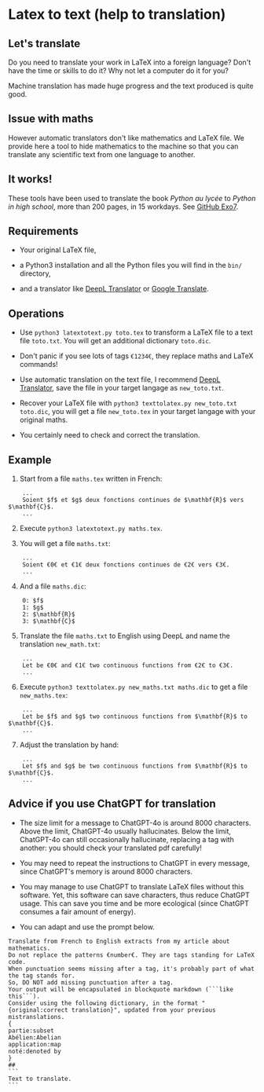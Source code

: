 
Latex to text (help to translation)
===================================

Let's translate
---------------

Do you need to translate your work in LaTeX into a foreign language? Don't have the time or skills to do it? Why not let a computer do it for you?

Machine translation has made huge progress and the text produced is quite good.

Issue with maths
----------------

However automatic translators don't like mathematics and LaTeX file. We provide here a tool to hide mathematics to the machine so that you can translate any scientific text from one language to another.


It works!
---------

These tools have been used to translate the book *Python au lycée* to *Python in high school*, more than 200 pages, in 15 workdays. See [GitHub Exo7](https://github.com/exo7math).



Requirements
------------

* Your original LaTeX file,

* a Python3 installation and all the Python files you will find in the `bin/` directory, 

* and a translator like [DeepL Translator](https://www.deepl.com/translator) or [Google Translate](https://translate.google.com/).


Operations
----------

* Use `python3 latextotext.py toto.tex` to transform a LaTeX file to a text file `toto.txt`. You will get an additional dictionary `toto.dic`.

* Don't panic if you see lots of tags `€1234€`, they replace maths and LaTeX commands!  

* Use automatic translation on the text file, I recommend [DeepL Translator](https://www.deepl.com/translator), save the file in your target langage as `new_toto.txt`.

* Recover your LaTeX file with `python3 texttolatex.py new_toto.txt toto.dic`, you will get a
file `new_toto.tex` in your target langage with your original maths.

* You certainly need to check and correct the translation.


Example
-------

1. Start from a file `maths.tex` written in French:
```
	...
	Soient $f$ et $g$ deux fonctions continues de $\mathbf{R}$ vers $\mathbf{C}$.
	...
```


2. Execute `python3 latextotext.py maths.tex`.

3. You will get a file `maths.txt`:
```
	...
	Soient €0€ et €1€ deux fonctions continues de €2€ vers €3€.
	...
```

4. And a file `maths.dic`:
```
	0: $f$
	1: $g$
	2: $\mathbf{R}$
	3: $\mathbf{C}$
```

5. Translate the file `maths.txt` to English using DeepL and name the translation `new_math.txt`:
```
	...
	Let be €0€ and €1€ two continuous functions from €2€ to €3€.
	...
```

6. Execute `python3 texttolatex.py new_maths.txt maths.dic` to get a file `new_maths.tex`:
```
	...
	Let be $f$ and $g$ two continuous functions from $\mathbf{R}$ to $\mathbf{C}$.
	...
```

7. Adjust the translation by hand:
```
	...
	Let $f$ and $g$ be two continuous functions from $\mathbf{R}$ to $\mathbf{C}$.
	...
```

Advice if you use ChatGPT for translation
-----------------------------------------

* The size limit for a message to ChatGPT-4o is around 8000 characters. Above the limit, ChatGPT-4o usually hallucinates. Below the limit, ChatGPT-4o can still occasionally hallucinate, replacing a tag with another: you should check your translated pdf carefully!

* You may need to repeat the instructions to ChatGPT in every message, since ChatGPT's memory is around 8000 characters.

* You may manage to use ChatGPT to translate LaTeX files without this software. Yet, this software can save characters, thus reduce ChatGPT usage. This can save you time and be more ecological (since ChatGPT consumes a fair amount of energy).

* You can adapt and use the prompt below.

````
Translate from French to English extracts from my article about mathematics.
Do not replace the patterns €number€. They are tags standing for LaTeX code.
When punctuation seems missing after a tag, it's probably part of what the tag stands for.
So, DO NOT add missing punctuation after a tag.
Your output will be encapsulated in blockquote markdown (```like this```).
Consider using the following dictionary, in the format "{original:correct translation}", updated from your previous mistranslations.
{
partie:subset
Abélien:Abelian
application:map
noté:denoted by
}
##
```
Text to translate.
```
````

